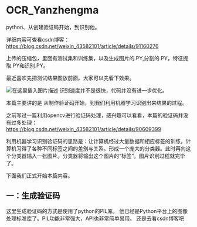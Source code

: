 # OCR_Yanzhengma
python、从创建验证码开始，到识别他。

详细内容可查看csdn博客： 
https://blog.csdn.net/weixin_43582101/article/details/91160276


上传的压缩包，里面有测试集和训练集，以及生成图片的.PY,分割的.PY，特征提取.PY和识别.PY。

最近喜欢先把测试结果图放前面。大家可以先看下效果。


![在这里插入图片描述](https://img-blog.csdnimg.cn/20190607214819920.gif)
识别速度并不是很快，代码并没有进一步优化。

本篇主要讲的是 从制作验证码开始，到我们利用机器学习识别出来结果的过程。

之前写过一篇利用opencv进行验证码处理，感兴趣可以看看，本篇的验证码并没有过多处理：https://blog.csdn.net/weixin_43582101/article/details/90609399


利用机器学习识别验证码的思路是：让计算机经过大量数据和相应标签的训练，计算机习得了各种不同标签之间的差别与关系。形成一个庞大的分类器。此时再向这个分类器输入一张图片。分类器将输出这个图片的“标签”。图片识别过程就完毕了。


下面我们正式开始本篇内容。


## 一：生成验证码
这里生成验证码的方式是使用了python的PIL库。 他已经是Python平台上的图像处理标准库了。PIL功能非常强大，API也非常简单易用。
还是去看csdn博客吧
